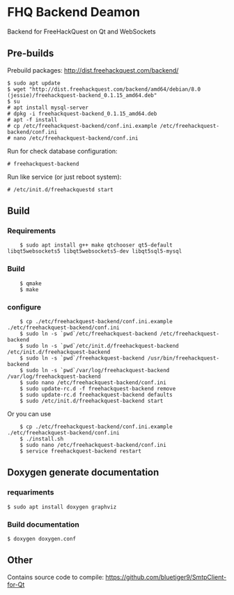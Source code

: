 # FHQ Backend Deamon

Backend for FreeHackQuest on Qt and WebSockets

## Pre-builds

Prebuild packages: http://dist.freehackquest.com/backend/

	$ sudo apt update
	$ wget "http://dist.freehackquest.com/backend/amd64/debian/8.0 (jessie)/freehackquest-backend_0.1.15_amd64.deb"
	$ su
	# apt install mysql-server
	# dpkg -i freehackquest-backend_0.1.15_amd64.deb
	# apt -f install
	# cp /etc/freehackquest-backend/conf.ini.example /etc/freehackquest-backend/conf.ini
	# nano /etc/freehackquest-backend/conf.ini
	
Run for check database configuration:

	# freehackquest-backend
	
Run like service (or just reboot system):

	# /etc/init.d/freehackquestd start

## Build

### Requirements

        $ sudo apt install g++ make qtchooser qt5-default libqt5websockets5 libqt5websockets5-dev libqt5sql5-mysql

### Build

        $ qmake
        $ make

### configure

        $ cp ./etc/freehackquest-backend/conf.ini.example ./etc/freehackquest-backend/conf.ini
        $ sudo ln -s `pwd`/etc/freehackquest-backend /etc/freehackquest-backend
        $ sudo ln -s `pwd`/etc/init.d/freehackquest-backend /etc/init.d/freehackquest-backend
        $ sudo ln -s `pwd`/freehackquest-backend /usr/bin/freehackquest-backend
        $ sudo ln -s `pwd`/var/log/freehackquest-backend /var/log/freehackquest-backend
        $ sudo nano /etc/freehackquest-backend/conf.ini
        $ sudo update-rc.d -f freehackquest-backend remove
        $ sudo update-rc.d freehackquest-backend defaults
        $ sudo /etc/init.d/freehackquest-backend start

Or you can use

		$ cp ./etc/freehackquest-backend/conf.ini.example ./etc/freehackquest-backend/conf.ini
		$ ./install.sh
		$ sudo nano /etc/freehackquest-backend/conf.ini
		$ service freehackquest-backend restart
		
## Doxygen generate documentation

### requariments

	$ sudo apt install doxygen graphviz
	
### Build documentation

	$ doxygen doxygen.conf
		
## Other

Contains source code to compile: https://github.com/bluetiger9/SmtpClient-for-Qt


